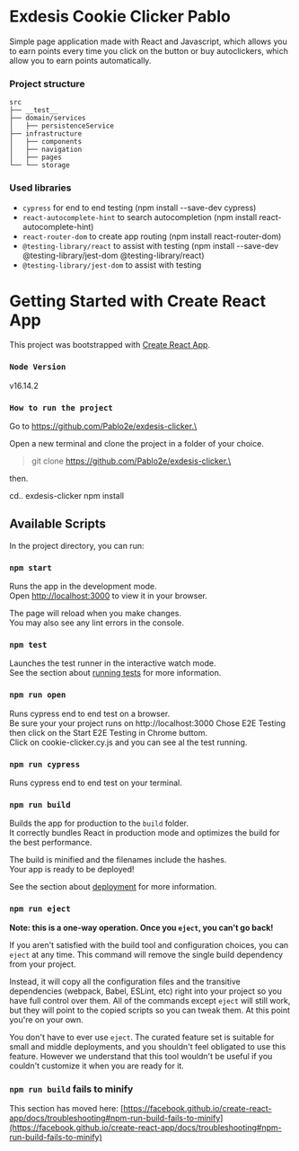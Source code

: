 # Exdesis Cookie Clicker Pablo

Simple page application made with React and Javascript, which allows you to earn points every time you click on the button or buy autoclickers, which allow you to earn points automatically.

### Project structure

```
src
├── __test__
├── domain/services
│   ├── persistenceService
├── infrastructure
│   ├── components
│   ├── navigation
│   ├── pages
└── └── storage

```

### Used libraries

- `cypress` for end to end testing (npm install --save-dev cypress)
- `react-autocomplete-hint` to search autocompletion (npm install react-autocomplete-hint)
- `react-router-dom` to create app routing (npm install react-router-dom)
- `@testing-library/react` to assist with testing (npm install --save-dev @testing-library/jest-dom @testing-library/react)
- `@testing-library/jest-dom` to assist with testing

# Getting Started with Create React App

This project was bootstrapped with [Create React App](https://github.com/facebook/create-react-app).

### `Node Version`

v16.14.2

### `How to run the project`

Go to https://github.com/Pablo2e/exdesis-clicker.\

Open a new terminal and clone the project in a folder of your choice.

> git clone https://github.com/Pablo2e/exdesis-clicker.\

then.

cd.. exdesis-clicker npm install

## Available Scripts

In the project directory, you can run:

### `npm start`

Runs the app in the development mode.\
Open [http://localhost:3000](http://localhost:3000) to view it in your browser.

The page will reload when you make changes.\
You may also see any lint errors in the console.

### `npm test`

Launches the test runner in the interactive watch mode.\
See the section about [running tests](https://facebook.github.io/create-react-app/docs/running-tests) for more information.

### `npm run open`

Runs cypress end to end test on a browser.\
Be sure your your project runs on http://localhost:3000 Chose E2E Testing then click on the Start E2E Testing in Chrome buttom.\
Click on cookie-clicker.cy.js and you can see al the test running.

### `npm run cypress`

Runs cypress end to end test on your terminal.

### `npm run build`

Builds the app for production to the `build` folder.\
It correctly bundles React in production mode and optimizes the build for the best performance.

The build is minified and the filenames include the hashes.\
Your app is ready to be deployed!

See the section about [deployment](https://facebook.github.io/create-react-app/docs/deployment) for more information.

### `npm run eject`

**Note: this is a one-way operation. Once you `eject`, you can't go back!**

If you aren't satisfied with the build tool and configuration choices, you can `eject` at any time. This command will remove the single build dependency from your project.

Instead, it will copy all the configuration files and the transitive dependencies (webpack, Babel, ESLint, etc) right into your project so you have full control over them. All of the commands except
`eject` will still work, but they will point to the copied scripts so you can tweak them. At this point you're on your own.

You don't have to ever use `eject`. The curated feature set is suitable for small and middle deployments, and you shouldn't feel obligated to use this feature. However we understand that this tool
wouldn't be useful if you couldn't customize it when you are ready for it.

### `npm run build` fails to minify

This section has moved here:
[https://facebook.github.io/create-react-app/docs/troubleshooting#npm-run-build-fails-to-minify](https://facebook.github.io/create-react-app/docs/troubleshooting#npm-run-build-fails-to-minify)
